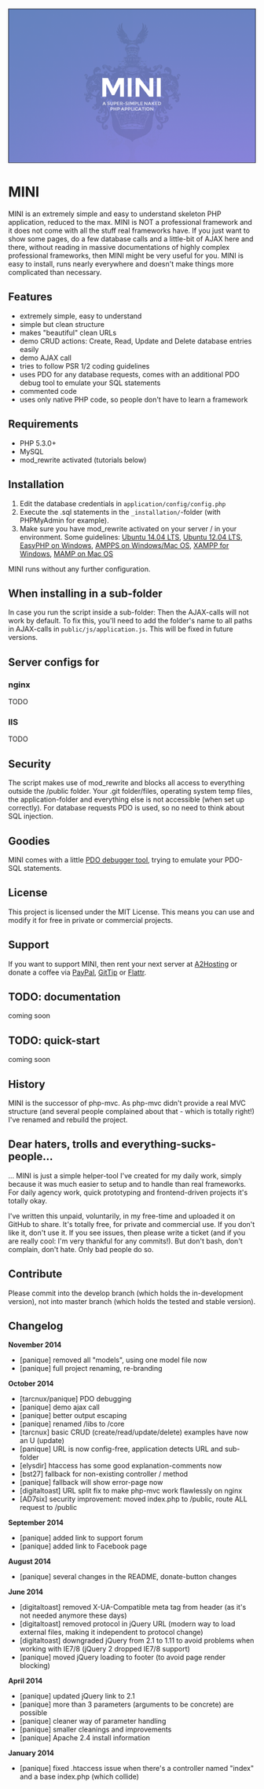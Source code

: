 [![MINI - A naked barebone PHP application](_installation/php-mini.png)](http://www.php-mini.com)

# MINI

MINI is an extremely simple and easy to understand skeleton PHP application, reduced to the max.
MINI is NOT a professional framework and it does not come with all the stuff real frameworks have.
If you just want to show some pages, do a few database calls and a little-bit of AJAX here and there, without
reading in massive documentations of highly complex professional frameworks, then MINI might be very useful for you.
MINI is easy to install, runs nearly everywhere and doesn't make things more complicated than necessary.

## Features

- extremely simple, easy to understand
- simple but clean structure
- makes "beautiful" clean URLs
- demo CRUD actions: Create, Read, Update and Delete database entries easily
- demo AJAX call
- tries to follow PSR 1/2 coding guidelines
- uses PDO for any database requests, comes with an additional PDO debug tool to emulate your SQL statements
- commented code
- uses only native PHP code, so people don't have to learn a framework

## Requirements

- PHP 5.3.0+
- MySQL
- mod_rewrite activated (tutorials below)

## Installation

1. Edit the database credentials in `application/config/config.php`
2. Execute the .sql statements in the `_installation/`-folder (with PHPMyAdmin for example).
3. Make sure you have mod_rewrite activated on your server / in your environment. Some guidelines:
   [Ubuntu 14.04 LTS](http://www.dev-metal.com/enable-mod_rewrite-ubuntu-14-04-lts/),
   [Ubuntu 12.04 LTS](http://www.dev-metal.com/enable-mod_rewrite-ubuntu-12-04-lts/),
   [EasyPHP on Windows](http://stackoverflow.com/questions/8158770/easyphp-and-htaccess),
   [AMPPS on Windows/Mac OS](http://www.softaculous.com/board/index.php?tid=3634&title=AMPPS_rewrite_enable/disable_option%3F_please%3F),
   [XAMPP for Windows](http://www.leonardaustin.com/blog/technical/enable-mod_rewrite-in-xampp/),
   [MAMP on Mac OS](http://stackoverflow.com/questions/7670561/how-to-get-htaccess-to-work-on-mamp)

MINI runs without any further configuration.

## When installing in a sub-folder

In case you run the script inside a sub-folder: Then the AJAX-calls will not work by default. To fix this, you'll need
to add the folder's name to all paths in AJAX-calls in `public/js/application.js`. This will be fixed in future
versions.

## Server configs for

### nginx

TODO

### IIS

TODO

## Security

The script makes use of mod_rewrite and blocks all access to everything outside the /public folder.
Your .git folder/files, operating system temp files, the application-folder and everything else is not accessible
(when set up correctly). For database requests PDO is used, so no need to think about SQL injection.

## Goodies

MINI comes with a little [PDO debugger tool](https://github.com/panique/pdo-debug), trying to emulate your PDO-SQL
statements.

## License

This project is licensed under the MIT License.
This means you can use and modify it for free in private or commercial projects.

## Support

If you want to support MINI, then rent your next server at
[A2Hosting](https://affiliates.a2hosting.com/idevaffiliate.php?id=4471&url=579) or donate a coffee via
[PayPal](https://www.paypal.com/cgi-bin/webscr?cmd=_s-xclick&hosted_button_id=P5YLUK4MW3LDG),
[GitTip](https://www.gittip.com/Panique/) or
[Flattr](https://flattr.com/submit/auto?user_id=panique&url=https%3A%2F%2Fgithub.com%2Fpanique%2Fmini).

## TODO: documentation

coming soon

## TODO: quick-start

coming soon

## History

MINI is the successor of php-mvc. As php-mvc didn't provide a real MVC structure (and several people complained
about that - which is totally right!) I've renamed and rebuild the project.

## Dear haters, trolls and everything-sucks-people...

... MINI is just a simple helper-tool I've created for my daily work, simply because it was much easier to setup and to
handle than real frameworks. For daily agency work, quick prototyping and frontend-driven projects it's totally okay.

I've written this unpaid, voluntarily, in my free-time and uploaded it on GitHub to share.
It's totally free, for private and commercial use. If you don't like it, don't use it.
If you see issues, then please write a ticket (and if you are really cool: I'm very thankful for any commits!).
But don't bash, don't complain, don't hate. Only bad people do so.

## Contribute

Please commit into the develop branch (which holds the in-development version), not into master branch
(which holds the tested and stable version).

## Changelog

**November 2014**
- [panique] removed all "models", using one model file now
- [panique] full project renaming, re-branding

**October 2014**
- [tarcnux/panique] PDO debugging
- [panique] demo ajax call
- [panique] better output escaping
- [panique] renamed /libs to /core
- [tarcnux] basic CRUD (create/read/update/delete) examples have now an U (update)
- [panique] URL is now config-free, application detects URL and sub-folder
- [elysdir] htaccess has some good explanation-comments now
- [bst27] fallback for non-existing controller / method
- [panique] fallback will show error-page now
- [digitaltoast] URL split fix to make php-mvc work flawlessly on nginx
- [AD7six] security improvement: moved index.php to /public, route ALL request to /public

**September 2014**
- [panique] added link to support forum
- [panique] added link to Facebook page

**August 2014**
- [panique] several changes in the README, donate-button changes

**June 2014**
- [digitaltoast] removed X-UA-Compatible meta tag from header (as it's not needed anymore these days)
- [digitaltoast] removed protocol in jQuery URL (modern way to load external files, making it independent to protocol change)
- [digitaltoast] downgraded jQuery from 2.1 to 1.11 to avoid problems when working with IE7/8 (jQuery 2 dropped IE7/8 support)
- [panique] moved jQuery loading to footer (to avoid page render blocking)

**April 2014**
- [panique] updated jQuery link to 2.1
- [panique] more than 3 parameters (arguments to be concrete) are possible
- [panique] cleaner way of parameter handling
- [panique] smaller cleanings and improvements
- [panique] Apache 2.4 install information

**January 2014**
- [panique] fixed .htaccess issue when there's a controller named "index" and a base index.php (which collide)
